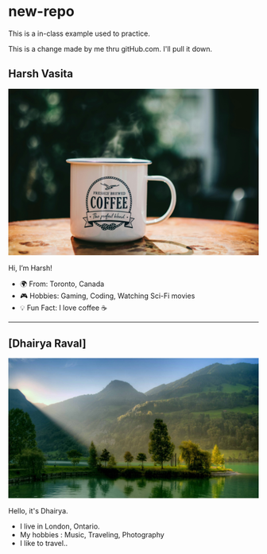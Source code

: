 # new-repo
This is a in-class example used to practice.

This is a change made by me thru gitHub.com. I'll pull it down.
  
## Harsh Vasita
![Harsh’s Image](https://github.com/jake-hxf3/jake_hex_HW1/blob/82659b144b03140fae64dc7d16233229c9b533d1/images/Coffee.jpg)

Hi, I’m Harsh!  
- 🌍 From: Toronto, Canada  
- 🎮 Hobbies: Gaming, Coding, Watching Sci-Fi movies  
- 💡 Fun Fact: I love coffee ☕  

---

## [Dhairya Raval]
![Dhairya’s Image](https://github.com/jake-hxf3/jake_hex_HW1/blob/5bf4fedf99edd6885df995a66a600e4760075304/images/Nature.jpg)

Hello, it's Dhairya. 
- I live in London, Ontario. 
- My hobbies : Music, Traveling, Photography  
-  I like to travel..  
